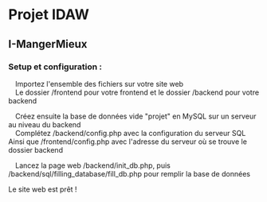 # Projet IDAW
## I-MangerMieux

### Setup et configuration :

&emsp;Importez l'ensemble des fichiers sur votre site web  
&emsp;Le dossier /frontend pour votre frontend et le dossier /backend pour votre backend

&emsp;Créez ensuite la base de données vide "projet" en MySQL sur un serveur au niveau du backend  
&emsp;Complétez /backend/config.php avec la configuration du serveur SQL
&emsp;Ainsi que /frontend/config.php avec l'adresse du serveur où se trouve le dossier backend

&emsp;Lancez la page web /backend/init_db.php, puis /backend/sql/filling_database/fill_db.php pour remplir la base de données

Le site web est prêt !